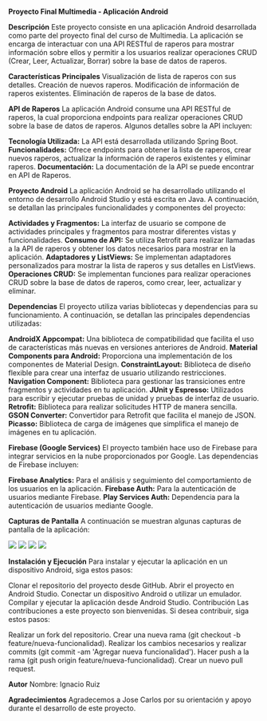 **Proyecto Final Multimedia - Aplicación Android**


**Descripción**
Este proyecto consiste en una aplicación Android desarrollada como parte del proyecto final del curso de Multimedia. La aplicación se encarga de interactuar con una API RESTful de raperos para mostrar información sobre ellos y permitir a los usuarios realizar operaciones CRUD (Crear, Leer, Actualizar, Borrar) sobre la base de datos de raperos.

**Características Principales**
Visualización de lista de raperos con sus detalles.
Creación de nuevos raperos.
Modificación de información de raperos existentes.
Eliminación de raperos de la base de datos.

**API de Raperos**
La aplicación Android consume una API RESTful de raperos, la cual proporciona endpoints para realizar operaciones CRUD sobre la base de datos de raperos. Algunos detalles sobre la API incluyen:

**Tecnología Utilizada:** La API está desarrollada utilizando Spring Boot.
**Funcionalidades:** Ofrece endpoints para obtener la lista de raperos, crear nuevos raperos, actualizar la información de raperos existentes y eliminar raperos.
**Documentación:** La documentación de la API se puede encontrar en API de Raperos.

**Proyecto Android**
La aplicación Android se ha desarrollado utilizando el entorno de desarrollo Android Studio y está escrita en Java. A continuación, se detallan las principales funcionalidades y componentes del proyecto:

**Actividades y Fragmentos:** La interfaz de usuario se compone de actividades principales y fragmentos para mostrar diferentes vistas y funcionalidades.
**Consumo de API:** Se utiliza Retrofit para realizar llamadas a la API de raperos y obtener los datos necesarios para mostrar en la aplicación.
**Adaptadores y ListViews:** Se implementan adaptadores personalizados para mostrar la lista de raperos y sus detalles en ListViews.
**Operaciones CRUD:** Se implementan funciones para realizar operaciones CRUD sobre la base de datos de raperos, como crear, leer, actualizar y eliminar.

**Dependencias**
El proyecto utiliza varias bibliotecas y dependencias para su funcionamiento. A continuación, se detallan las principales dependencias utilizadas:

**AndroidX Appcompat:** Una biblioteca de compatibilidad que facilita el uso de características más nuevas en versiones anteriores de Android.
**Material Components para Android:** Proporciona una implementación de los componentes de Material Design.
**ConstraintLayout:** Biblioteca de diseño flexible para crear una interfaz de usuario utilizando restricciones.
**Navigation Component:** Biblioteca para gestionar las transiciones entre fragmentos y actividades en tu aplicación.
**JUnit y Espresso:** Utilizados para escribir y ejecutar pruebas de unidad y pruebas de interfaz de usuario.
**Retrofit:** Biblioteca para realizar solicitudes HTTP de manera sencilla.
**GSON Converter:** Convertidor para Retrofit que facilita el manejo de JSON.
**Picasso:** Biblioteca de carga de imágenes que simplifica el manejo de imágenes en tu aplicación.

**Firebase (Google Services)**
El proyecto también hace uso de Firebase para integrar servicios en la nube proporcionados por Google. Las dependencias de Firebase incluyen:

**Firebase Analytics:** Para el análisis y seguimiento del comportamiento de los usuarios en la aplicación.
**Firebase Auth:** Para la autenticación de usuarios mediante Firebase.
**Play Services Auth:** Dependencia para la autenticación de usuarios mediante Google.

**Capturas de Pantalla**
A continuación se muestran algunas capturas de pantalla de la aplicación:

![](img/login.jpg)  ![](img/add.jpg)   ![](img/update.jpg)    ![](img/delete.jpg)


**Instalación y Ejecución**
Para instalar y ejecutar la aplicación en un dispositivo Android, siga estos pasos:

Clonar el repositorio del proyecto desde GitHub.
Abrir el proyecto en Android Studio.
Conectar un dispositivo Android o utilizar un emulador.
Compilar y ejecutar la aplicación desde Android Studio.
Contribución
Las contribuciones a este proyecto son bienvenidas. Si desea contribuir, siga estos pasos:

Realizar un fork del repositorio.
Crear una nueva rama (git checkout -b feature/nueva-funcionalidad).
Realizar los cambios necesarios y realizar commits (git commit -am 'Agregar nueva funcionalidad').
Hacer push a la rama (git push origin feature/nueva-funcionalidad).
Crear un nuevo pull request.

**Autor**
Nombre: Ignacio Ruiz

**Agradecimientos**
Agradecemos a Jose Carlos por su orientación y apoyo durante el desarrollo de este proyecto.
